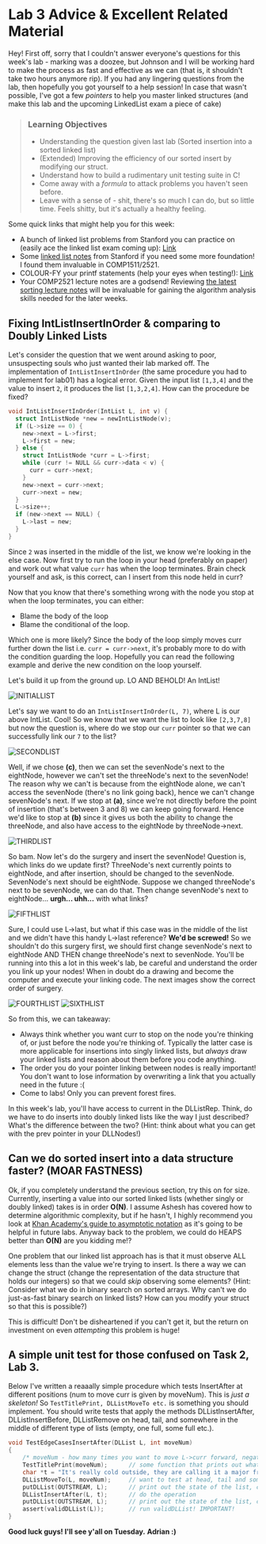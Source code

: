 

# Lab 3 Advice & Excellent Related Material

Hey! First off, sorry that I couldn't answer everyone's questions for this week's lab - marking was a doozee, but
Johnson and I will be working hard to make the process as fast and effective as we can (that is, it shouldn't take
two hours anymore rip). If you had any lingering questions from the lab, then hopefully you got yourself to a help session! In case that wasn't possible, I've got a few _pointers_ to help you master linked structures (and make this lab and the upcoming LinkedList exam a piece of cake)

> ### Learning Objectives
> - Understanding the question given last lab (Sorted insertion into a sorted linked list)
> - (Extended) Improving the efficiency of our sorted insert by modifying our struct.
> - Understand how to build a rudimentary unit testing suite in C!
> - Come away with a _formula_ to attack problems you haven't seen before.
> - Leave with a sense of - shit, there's so much I can do, but so little time. Feels shitty, but it's actually a healthy feeling.

Some quick links that might help you for this week:
- A bunch of linked list problems from Stanford you can practice on (easily ace the linked list exam coming up): [Link](http://cslibrary.stanford.edu/105/LinkedListProblems.pdf)
- Some [linked list notes](http://cslibrary.stanford.edu/103/LinkedListBasics.pdf) from Stanford if you need some more foundation! I found them invaluable in COMP1511/2521.
- COLOUR-FY your printf statements (help your eyes when testing!): [Link](https://github.com/johnsonshi/cs2521_18s2/blob/master/wk3/ext/colours.c)
- Your COMP2521 lecture notes are a godsend! Reviewing [the latest sorting lecture notes](https://www.cse.unsw.edu.au/~cs2521/18s2/lecs/week03_04_sorting/notes.html) will be invaluable for gaining the algorithm analysis skills needed for the later weeks.  

## Fixing IntListInsertInOrder & comparing to Doubly Linked Lists

Let's consider the question that we went around asking to poor, unsuspecting souls who just wanted their lab marked off. The implementation of ```IntListInsertInOrder``` (the same procedure you had to implement for lab01) has a logical error. Given the input list ```[1,3,4]``` and the value to insert ```2```, it produces the list ```[1,3,2,4]```. How can the procedure be fixed?

```C
void IntListInsertInOrder(IntList L, int v) {
  struct IntListNode *new = newIntListNode(v);
  if (L->size == 0) {
    new->next = L->first;
    L->first = new;
  } else {
    struct IntListNode *curr = L->first;
    while (curr != NULL && curr->data < v) {
      curr = curr->next;
    }    
    new->next = curr->next;
    curr->next = new;
  }
  L->size++;
  if (new->next == NULL) {
    L->last = new;
  }
}
```
Since ```2``` was inserted in the middle of the list, we know we're looking in the else case. Now first try to run the loop in your head (preferably on paper) and work out what value ```curr``` has when the loop terminates. Brain check yourself and ask, is this correct, can I insert from this node held in curr? 

Now that you know that there's something wrong with the node you stop at when the loop terminates, you can either:
- Blame the body of the loop
- Blame the conditional of the loop.

Which one is more likely? Since the body of the loop simply moves curr further down the list i.e. ```curr = curr->next```, it's probably more to do with the condition guarding the loop. Hopefully you can read the following example and derive the new condition on the loop yourself.

Let's build it up from the ground up. LO AND BEHOLD! An IntList!

![INITIALLIST](https://github.com/ridgetinez/18s2-2521-labnotes/blob/master/images/03-05.png)

Let's say we want to do an ```IntListInsertInOrder(L, 7)```, where L is our above IntList. Cool!
So we know that we want the list to look like ```[2,3,7,8]``` but now the question is, where
do we stop our ```curr``` pointer so that we can successfully link our ```7``` to the list?

![SECONDLIST](https://github.com/ridgetinez/18s2-2521-labnotes/blob/master/images/03-02.png)

Well, if we chose **(c)**, then we can set the sevenNode's next to the eightNode, however we can't set the threeNode's next to the sevenNode! The reason why we can't is because from the eightNode alone, we can't access
the sevenNode (there's no link going back), hence we can't change sevenNode's next. If we stop at **(a)**, since we're not directly before the point of insertion (that's between 3 and 8) we can keep going forward. Hence we'd like to stop at **(b)** since it gives us both the ability to change the threeNode, and also have access to the eightNode by threeNode->next.

![THIRDLIST](https://github.com/ridgetinez/18s2-2521-labnotes/blob/master/images/03-03.png)

So bam. Now let's do the surgery and insert the sevenNode! Question is, which links do we update first? ThreeNode's
next currently points to eightNode, and after insertion, should be changed to the sevenNode. SevenNode's next should be eightNode. Suppose we changed threeNode's next to be sevenNode, we can do that. Then change sevenNode's next to eightNode... **urgh... uhh...** with what links? 

![FIFTHLIST](https://github.com/ridgetinez/18s2-2521-labnotes/blob/master/images/03-06.png)

Sure, I could use L->last, but what if this case was in the middle of the list and we didn't have this handy L->last reference? **We'd be screwed!** So we shouldn't do this surgery first, we should first change sevenNode's next to eightNode AND THEN change threeNode's next to sevenNode. You'll be running into this a lot in this week's lab, be careful and understand the order you link up your nodes! When in doubt do a drawing and become the computer and execute your linking code. The next images show the correct order of surgery.

![FOURTHLIST](https://github.com/ridgetinez/18s2-2521-labnotes/blob/master/images/03-01.png)
![SIXTHLIST](https://github.com/ridgetinez/18s2-2521-labnotes/blob/master/images/03-04.png)

So from this, we can takeaway:
- Always think whether you want curr to stop on the node you're thinking of, or just before the node you're thinking of. Typically the latter case is more applicable for insertions into singly linked lists, but *always* draw your linked lists and reason about them before you code anything.
- The order you do your pointer linking between nodes is really important! You don't want to lose information by overwriting a link that you actually need in the future :(
- Come to labs! Only you can prevent forest fires.

In this week's lab, you'll have access to current in the DLListRep. Think, do we have to do inserts into doubly linked lists like the way I just described? What's the difference between the two? (Hint: think about what you can get with the prev pointer in your DLLNodes!)


## Can we do sorted insert into a data structure faster? (MOAR FASTNESS)

Ok, if you completely understand the previous section, try this on for size. Currently,
inserting a value into our sorted linked lists (whether singly or doubly linked) takes is
in order **O(N)**. I assume Ashesh has covered how to determine algorithmic complexity, but if he hasn't, I highly
recommend you look at [Khan Academy's guide to asymptotic notation](https://www.khanacademy.org/computing/computer-science/algorithms/asymptotic-notation/a/asymptotic-notation) as it's going to be helpful
in future labs. Anyway back to the problem, we could do HEAPS better than **O(N)** are you kidding me!?

One problem that our linked list approach has is that it must observe ALL elements less than the value we're trying to insert. Is there a way we can change the struct (change the representation of the data structure
that holds our integers) so that we could _skip_ observing some elements? (Hint: Consider what we do in binary search on sorted arrays. Why can't we do just-as-fast binary search on linked lists? How can you modify your struct so that this is possible?)

This is difficult! Don't be disheartened if you can't get it, but the return on investment on even _attempting_ this problem is huge!

## A simple unit test for those confused on Task 2, Lab 3.

Below I've written a reaaally simple procedure which tests InsertAfter at different positions (num to move curr is given by moveNum). This is _just a skeleton!_ So ```TestTitlePrint, DLListMoveTo etc.``` is something you should implement. You should write tests that apply the methods DLListInsertAfter, DLListInsertBefore, DLListRemove on head, tail, and somewhere in the middle of different type of lists (empty, one full, some full etc.).

```C
void TestEdgeCasesInsertAfter(DLList L, int moveNum)
{
    /* moveNum - how many times you want to move L->curr forward, negative number for moving backwards */ 
    TestTitlePrint(moveNum);      // some function that prints out what's going to happen
    char *t = "It's really cold outside, they are calling it a major freeze, weeks ahead of normal. Man, we could use a big fat dose of global warming! - Trump";
    DLListMoveTo(L, moveNum);     // want to test at head, tail and somewhere in the middle
    putDLList(OUTSTREAM, L);      // print out the state of the list, curr and size
    DLListInsertAfter(L, t);      // do the operation
    putDLList(OUTSTREAM, L);      // print out the state of the list, curr and size
    assert(validDLList(L));       // run validDLList! IMPORTANT!
}
```

**Good luck guys! I'll see y'all on Tuesday.**
**Adrian :)**

